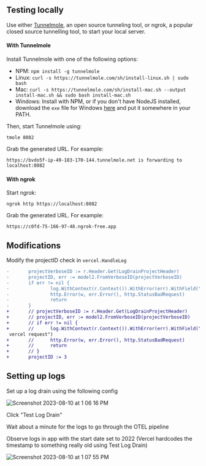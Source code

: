 ## Testing locally

Use either [Tunnelmole](https://github.com/robbie-cahill/tunnelmole-client), an open source tunneling tool, or ngrok, a popular closed source tunnelling tool, to start your local server.

#### With Tunnelmole

Install Tunnelmole with one of the following options:
- NPM:  `npm install -g tunnelmole`
- Linux: `curl -s https://tunnelmole.com/sh/install-linux.sh | sudo bash`
- Mac:  `curl -s https://tunnelmole.com/sh/install-mac.sh --output install-mac.sh && sudo bash install-mac.sh`
- Windows: Install with NPM, or if you don't have NodeJS installed, download the `exe` file for Windows [here](https://tunnelmole.com/downloads/tmole.exe) and put it somewhere in your PATH.

Then, start Tunnelmole using:

`tmole 8082`

Grab the generated URL. For example:

`https://bvdo5f-ip-49-183-170-144.tunnelmole.net is forwarding to localhost:8082`

#### With ngrok

Start ngrok:

`ngrok http https://localhost:8082`

Grab the generated URL. For example:

`https://c0fd-75-166-97-48.ngrok-free.app`

## Modifications

Modify the projectID check in `vercel.HandleLog`

```diff
-       projectVerboseID := r.Header.Get(LogDrainProjectHeader)
-       projectID, err := model2.FromVerboseID(projectVerboseID)
-       if err != nil {
-               log.WithContext(r.Context()).WithError(err).WithField("projectVerboseID", projectVerboseID).Error("failed to parse highlight project id from vercel request")
-               http.Error(w, err.Error(), http.StatusBadRequest)
-               return
-       }
+       // projectVerboseID := r.Header.Get(LogDrainProjectHeader)
+       // projectID, err := model2.FromVerboseID(projectVerboseID)
+       // if err != nil {
+       //      log.WithContext(r.Context()).WithError(err).WithField("projectVerboseID", projectVerboseID).Error("failed to parse highlight project id from
 vercel request")
+       //      http.Error(w, err.Error(), http.StatusBadRequest)
+       //      return
+       // }
+       projectID := 3
```

## Setting up logs

Set up a log drain using the following config

![Screenshot 2023-08-10 at 1 06 16 PM](https://github.com/highlight/highlight/assets/58678/cf1d18ea-257e-414c-85fc-bf3e46a242c3)

Click "Test Log Drain"

Wait about a minute for the logs to go through the OTEL pipeline

Observe logs in app with the start date set to 2022 (Vercel hardcodes the timestamp to something really old using Test Log Drain)

![Screenshot 2023-08-10 at 1 07 55 PM](https://user-images.githubusercontent.com/58678/259855002-39529705-c85d-4187-90c5-710171665807.png)
